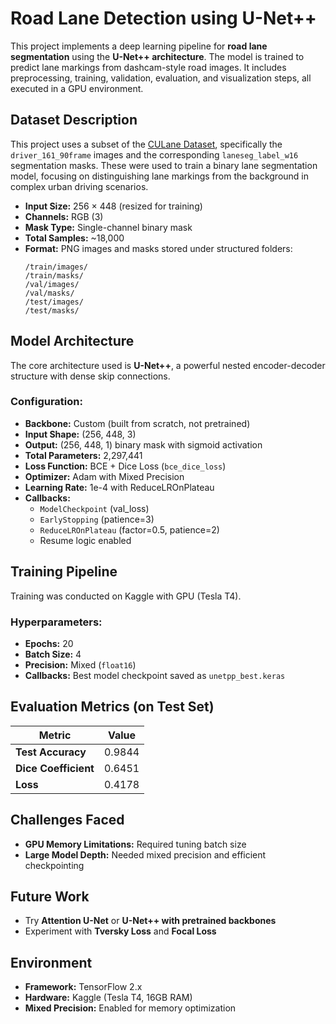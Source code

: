# Road Lane Detection using U-Net++

This project implements a deep learning pipeline for **road lane segmentation** using the **U-Net++ architecture**. The model is trained to predict lane markings from dashcam-style road images. It includes preprocessing, training, validation, evaluation, and visualization steps, all executed in a GPU environment.

## Dataset Description

This project uses a subset of the [CULane Dataset](https://xingangpan.github.io/projects/CULane.html), specifically the `driver_161_90frame` images and the corresponding `laneseg_label_w16` segmentation masks. These were used to train a binary lane segmentation model, focusing on distinguishing lane markings from the background in complex urban driving scenarios.

- **Input Size:** 256 × 448 (resized for training)
- **Channels:** RGB (3)
- **Mask Type:** Single-channel binary mask
- **Total Samples:** ~18,000
- **Format:** PNG images and masks stored under structured folders:
  ```
  /train/images/
  /train/masks/
  /val/images/
  /val/masks/
  /test/images/
  /test/masks/
  ```

## Model Architecture

The core architecture used is **U-Net++**, a powerful nested encoder-decoder structure with dense skip connections.

### Configuration:
- **Backbone:** Custom (built from scratch, not pretrained)
- **Input Shape:** (256, 448, 3)
- **Output:** (256, 448, 1) binary mask with sigmoid activation
- **Total Parameters:** 2,297,441
- **Loss Function:** BCE + Dice Loss (`bce_dice_loss`)
- **Optimizer:** Adam with Mixed Precision
- **Learning Rate:** 1e-4 with ReduceLROnPlateau
- **Callbacks:**
  - `ModelCheckpoint` (val_loss)
  - `EarlyStopping` (patience=3)
  - `ReduceLROnPlateau` (factor=0.5, patience=2)
  - Resume logic enabled

## Training Pipeline

Training was conducted on Kaggle with GPU (Tesla T4).

### Hyperparameters:
- **Epochs:** 20
- **Batch Size:** 4
- **Precision:** Mixed (`float16`)
- **Callbacks:** Best model checkpoint saved as `unetpp_best.keras`

## Evaluation Metrics (on Test Set)

| Metric              | Value         |
|---------------------|---------------|
| **Test Accuracy**   | 0.9844        |
| **Dice Coefficient**| 0.6451        |
| **Loss**            | 0.4178        |


## Challenges Faced

- **GPU Memory Limitations:** Required tuning batch size
- **Large Model Depth:** Needed mixed precision and efficient checkpointing

## Future Work

- Try **Attention U-Net** or **U-Net++ with pretrained backbones**
- Experiment with **Tversky Loss** and **Focal Loss**

## Environment

- **Framework:** TensorFlow 2.x
- **Hardware:** Kaggle (Tesla T4, 16GB RAM)
- **Mixed Precision:** Enabled for memory optimization
